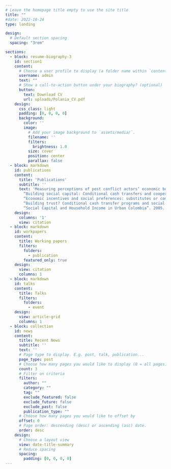 ```yaml
---
# Leave the homepage title empty to use the site title
title: ""
#date: 2022-10-24
type: landing

design:
  # Default section spacing
  spacing: "3rem"

sections:
  - block: resume-biography-3
    id: section1
    content:
      # Choose a user profile to display (a folder name within `content/authors/`)
      username: admin
      text: ""
      # Show a call-to-action button under your biography? (optional)
      button:
        text: Download CV
        url: uploads/Polania_CV.pdf
    design:
      css_class: light
      padding: [0, 0, 0, 0]
      background:
        color: ''
        image:
          # Add your image background to `assets/media/`.
          filename: ''
          filters:
            brightness: 1.0
          size: cover
          position: center
          parallax: false
  - block: markdown
    id: publications
    content:
      title: 'Publications'
      subtitle: ''
      text: 'Measuring perceptions of post conflict actors’ economic behavior: The case of Colombia. 2021. Peace and Conflict: Journal of Peace Psychology. With Santiago Alonso-Díaz, et al.
        “Building social capital: Conditional cash transfers and cooperation”. 2015. With Orazio Attanasio and Luca Pellerano Journal of Economic Behavior and Organization. 118, October, 22–39.
        “Economic incentives and social preferences: substitutes or complements?” 2012. With Sam Bowles. Journal of Economic Literature. 50, June, 368-425. 
        “Building trust? Conditional cash transfer programs and social capital”. 2009. With Orazio Attanasio and Luca Pellerano. Fiscal Studies, 30, 139–177. 
        “Social Capital and Household Income in Urban Colombia”. 2005. Revista Desarrollo y Sociedad. University of Los Andes. 56. September, 221-284.' 
    design:
      columns: '1'
      view: citation
  - block: markdown
    id: workpapers
    content:
      title: Working papers
      filters:
        folders:
          - publication
        featured_only: true
    design:
      view: citation
      columns: 1
  - block: markdown
    id: talks
    content:
      title: Talks
      filters:
        folders:
          - event
    design:
      view: article-grid
      columns: 1
  - block: collection
    id: news
    content:
      title: Recent News
      subtitle: ''
      text: ''
      # Page type to display. E.g. post, talk, publication...
      page_type: post
      # Choose how many pages you would like to display (0 = all pages)
      count: 3
      # Filter on criteria
      filters:
        author: ""
        category: ""
        tag: ""
        exclude_featured: false
        exclude_future: false
        exclude_past: false
        publication_type: ""
      # Choose how many pages you would like to offset by
      offset: 0
      # Page order: descending (desc) or ascending (asc) date.
      order: desc
    design:
      # Choose a layout view
      view: date-title-summary
      # Reduce spacing
      spacing:
        padding: [0, 0, 0, 0]
---
```

